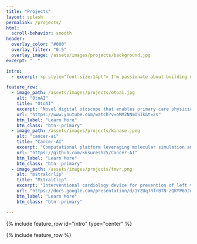 ```yaml
---
title: "Projects"
layout: splash
permalink: /projects/
html:
  scroll-behavior: smooth
header:
  overlay_color: "#000"
  overlay_filter: "0.5"
  overlay_image: /assets/images/projects/background.jpg
excerpt: "  "

intro: 
  - excerpt: <p style="font-size:14pt"> I'm passionate about building medical devices that can allow physicians to provide better and more <b> personalized care</b> for patients! The following are some of the projects I have worked on at the intersection of <b>bioengineering</b> and <b>medicine</b>! </p>

feature_row:
  - image_path: /assets/images/projects/otoai.jpg 
    alt: "OtoAI"
    title: "OtoAI"
    excerpt: "Novel digital otoscope that enables primary care physicians to take images of the inner ear and leverages machine learning to diagnose abnormal ear pathologies."
    url: "https://www.youtube.com/watch?v=oMM2NNmOSIk&t=2s"
    btn_label: "Learn More"
    btn_class: "btn--primary"
  - image_path: /assets/images/projects/kinase.jpeg
    alt: "cancer-ai"
    title: "Cancer-AI"
    excerpt: "Computational platform leveraging molecular simulation and machine learning for in silico profiling of activating kinase mutations in cancer."
    url: "https://github.com/kksuresh25/Cancer-AI"
    btn_label: "Learn More"
    btn_class: "btn--primary"
  - image_path: /assets/images/projects/tmvr.png
    alt: "mitralcrlip"
    title: "MitralClip"
    excerpt: "Interventional cardiology device for prevention of left ventricular outflow tract obstruction (LVOTO) during transcatheter mitral valve replacement."
    url: "https://docs.google.com/presentation/d/1YZUqJRfrBTN-zQKYP69JuTxxU5FkUntHoUiZqrUNSfU/edit?usp=sharing"
    btn_label: "Learn More"
    btn_class: "btn--primary"

---
```


{% include feature_row id="intro" type="center" %}

{% include feature_row %}
